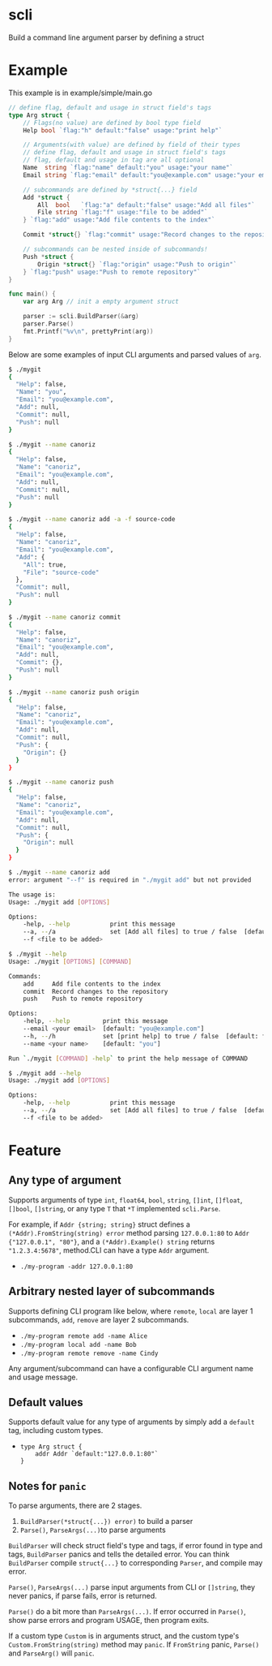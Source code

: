 # scli
Build a command line argument parser by defining a struct

# Example
This example is in example/simple/main.go
```go
// define flag, default and usage in struct field's tags
type Arg struct {
    // Flags(no value) are defined by bool type field
    Help bool `flag:"h" default:"false" usage:"print help"`

    // Arguments(with value) are defined by field of their types
    // define flag, default and usage in struct field's tags
    // flag, default and usage in tag are all optional
    Name  string `flag:"name" default:"you" usage:"your name"`
    Email string `flag:"email" default:"you@example.com" usage:"your email"`

    // subcommands are defined by *struct{...} field
    Add *struct {
        All  bool   `flag:"a" default:"false" usage:"Add all files"`
        File string `flag:"f" usage:"file to be added"`
    } `flag:"add" usage:"Add file contents to the index"`

    Commit *struct{} `flag:"commit" usage:"Record changes to the repository"`

    // subcommands can be nested inside of subcommands!
    Push *struct {
        Origin *struct{} `flag:"origin" usage:"Push to origin"`
    } `flag:"push" usage:"Push to remote repository"`
}

func main() {
    var arg Arg // init a empty argument struct

    parser := scli.BuildParser(&arg)
    parser.Parse()
    fmt.Printf("%v\n", prettyPrint(arg))
}
```

Below are some examples of input CLI arguments and parsed values of ```arg```.
```bash
$ ./mygit
{
  "Help": false,
  "Name": "you",
  "Email": "you@example.com",
  "Add": null,
  "Commit": null,
  "Push": null
}

$ ./mygit --name canoriz
{
  "Help": false,
  "Name": "canoriz",
  "Email": "you@example.com",
  "Add": null,
  "Commit": null,
  "Push": null
}

$ ./mygit --name canoriz add -a -f source-code
{
  "Help": false,
  "Name": "canoriz",
  "Email": "you@example.com",
  "Add": {
    "All": true,
    "File": "source-code"
  },
  "Commit": null,
  "Push": null
}

$ ./mygit --name canoriz commit
{
  "Help": false,
  "Name": "canoriz",
  "Email": "you@example.com",
  "Add": null,
  "Commit": {},
  "Push": null
}

$ ./mygit --name canoriz push origin
{
  "Help": false,
  "Name": "canoriz",
  "Email": "you@example.com",
  "Add": null,
  "Commit": null,
  "Push": {
    "Origin": {}
  }
}

$ ./mygit --name canoriz push
{
  "Help": false,
  "Name": "canoriz",
  "Email": "you@example.com",
  "Add": null,
  "Commit": null,
  "Push": {
    "Origin": null
  }
}

$ ./mygit --name canoriz add
error: argument "--f" is required in "./mygit add" but not provided

The usage is:
Usage: ./mygit add [OPTIONS]

Options:
    -help, --help           print this message
    --a, --/a               set [Add all files] to true / false  [default: false]
    --f <file to be added>

$ ./mygit --help
Usage: ./mygit [OPTIONS] [COMMAND]

Commands:
    add     Add file contents to the index
    commit  Record changes to the repository
    push    Push to remote repository

Options:
    -help, --help         print this message
    --email <your email>  [default: "you@example.com"]
    --h, --/h             set [print help] to true / false  [default: false]
    --name <your name>    [default: "you"]

Run `./mygit [COMMAND] -help` to print the help message of COMMAND

$ ./mygit add --help
Usage: ./mygit add [OPTIONS]

Options:
    -help, --help           print this message
    --a, --/a               set [Add all files] to true / false  [default: false]
    --f <file to be added>
```


# Feature

## Any type of argument
Supports arguments of type `int`, `float64`, `bool`, `string`, `[]int`,
 `[]float`, `[]bool`, `[]string`, or any type `T` that `*T`
implemented `scli.Parse`.

For example, if `Addr {string; string}` struct defines a `(*Addr).FromString(string) error`
method parsing `127.0.0.1:80` to `Addr {"127.0.0.1", "80"}`,
 and a `(*Addr).Example() string` returns `"1.2.3.4:5678"`, method.CLI can have a type `Addr`
argument.
- `./my-program -addr 127.0.0.1:80`

## Arbitrary nested layer of subcommands
Supports defining CLI program like below, where `remote`, `local` are layer 1 subcommands,
`add`, `remove` are layer 2 subcommands.
- `./my-program remote add -name Alice`
- `./my-program local add -name Bob`
- `./my-program remote remove -name Cindy`

Any argument/subcommand can have a configurable CLI argument name and usage message.

## Default values
Supports default value for any type of arguments by simply add a `default` tag, including custom types.
- ```
  type Arg struct {
      addr Addr `default:"127.0.0.1:80"`
  }
  ```


## Notes for `panic`
To parse arguments, there are 2 stages.
1. `BuildParser(*struct{...}) error)` to build a parser
2. `Parse()`, `ParseArgs(...)`to parse arguments

`BuildParser` will check struct field's type and tags,
if error found in type and tags, `BuildParser` panics and tells
the detailed error. You can think `BuildParser` compile `struct{...}` to
corresponding `Parser`, and compile may error.

`Parse()`, `ParseArgs(...)` parse input arguments from CLI or `[]string`,
they never panics, if parse fails, error is returned.

`Parse()` do a bit more than `ParseArgs(...)`. If error occurred in
`Parse()`, show parse errors and program USAGE, then program exits.

If a custom type `Custom` is in arguments struct, and the custom type's
`Custom.FromString(string)` method may `panic`.
If `FromString` panic, `Parse()` and `ParseArg()` will `panic`.
